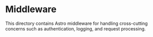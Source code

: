 # Middleware

This directory contains Astro middleware for handling cross-cutting concerns such as authentication, logging, and request processing.